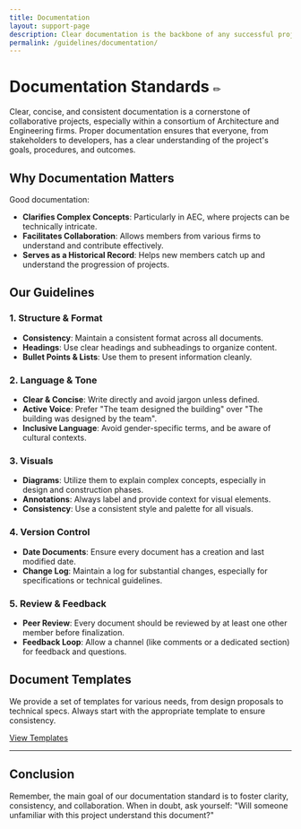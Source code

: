 ```yaml
---
title: Documentation
layout: support-page
description: Clear documentation is the backbone of any successful project. Discover our standards and best practices to ensure consistency across all projects.
permalink: /guidelines/documentation/
---
```



# **Documentation Standards** `✏️`

Clear, concise, and consistent documentation is a cornerstone of collaborative projects, especially within a consortium of Architecture and Engineering firms. Proper documentation ensures that everyone, from stakeholders to developers, has a clear understanding of the project's goals, procedures, and outcomes.

## **Why Documentation Matters**

Good documentation:
- **Clarifies Complex Concepts**: Particularly in AEC, where projects can be technically intricate.
- **Facilitates Collaboration**: Allows members from various firms to understand and contribute effectively.
- **Serves as a Historical Record**: Helps new members catch up and understand the progression of projects.

## **Our Guidelines**

### **1. Structure & Format**

- **Consistency**: Maintain a consistent format across all documents.
- **Headings**: Use clear headings and subheadings to organize content.
- **Bullet Points & Lists**: Use them to present information cleanly.

### **2. Language & Tone**

- **Clear & Concise**: Write directly and avoid jargon unless defined.
- **Active Voice**: Prefer "The team designed the building" over "The building was designed by the team".
- **Inclusive Language**: Avoid gender-specific terms, and be aware of cultural contexts.

### **3. Visuals**

- **Diagrams**: Utilize them to explain complex concepts, especially in design and construction phases.
- **Annotations**: Always label and provide context for visual elements.
- **Consistency**: Use a consistent style and palette for all visuals.

### **4. Version Control**

- **Date Documents**: Ensure every document has a creation and last modified date.
- **Change Log**: Maintain a log for substantial changes, especially for specifications or technical guidelines.

### **5. Review & Feedback**

- **Peer Review**: Every document should be reviewed by at least one other member before finalization.
- **Feedback Loop**: Allow a channel (like comments or a dedicated section) for feedback and questions.

## **Document Templates**

We provide a set of templates for various needs, from design proposals to technical specs. Always start with the appropriate template to ensure consistency.

[View Templates](./templates-directory/)

---

<div class="mt-4">

<h2 id="conclusion">Conclusion</h2>

Remember, the main goal of our documentation standard is to foster clarity, consistency, and collaboration. When in doubt, ask yourself: "Will someone unfamiliar with this project understand this document?"
</div>

